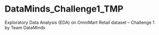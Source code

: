 # DataMinds_Challenge1_TMP
Exploratory Data Analysis (EDA) on OmniMart Retail dataset – Challenge 1 by Team DataMinds
